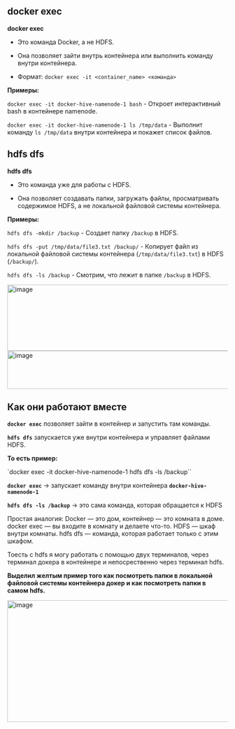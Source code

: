## **docker exec**

**docker exec**

- Это команда Docker, а не HDFS.

- Она позволяет зайти внутрь контейнера или выполнить команду внутри контейнера.

- Формат: `docker exec -it <container_name> <команда>`

**Примеры:**

`docker exec -it docker-hive-namenode-1 bash` - Откроет интерактивный bash в контейнере namenode.

`docker exec -it docker-hive-namenode-1 ls /tmp/data` - Выполнит команду `ls /tmp/data` внутри контейнера и покажет список файлов.

## **hdfs dfs**

**hdfs dfs**

- Это команда уже для работы с HDFS.

- Она позволяет создавать папки, загружать файлы, просматривать содержимое HDFS, а не локальной файловой системы контейнера.

**Примеры:**

`hdfs dfs -mkdir /backup` - Создает папку `/backup` в HDFS.

`hdfs dfs -put /tmp/data/file3.txt /backup/` - Копирует файл из локальной файловой системы контейнера (`/tmp/data/file3.txt`) в HDFS (`/backup/`).

`hdfs dfs -ls /backup` - Смотрим, что лежит в папке `/backup` в HDFS.

<img width="555" height="151" alt="image" src="https://github.com/user-attachments/assets/02d65b74-a64f-4084-bfcf-f7c39aa4f9cc" />

<img width="618" height="87" alt="image" src="https://github.com/user-attachments/assets/b057e854-79a7-4164-9374-218092fc77db" />

## **Как они работают вместе**

**`docker exec`** позволяет зайти в контейнер и запустить там команды.

**`hdfs dfs`** запускается уже внутри контейнера и управляет файлами HDFS.

**То есть пример:**

`docker exec -it docker-hive-namenode-1 hdfs dfs -ls /backup``

**`docker exec`** → запускает команду внутри контейнера **`docker-hive-namenode-1`**

**`hdfs dfs -ls /backup`** → это сама команда, которая обращается к HDFS

Простая аналогия: Docker — это дом, контейнер — это комната в доме. docker exec — вы входите в комнату и делаете что-то. HDFS — шкаф внутри комнаты. hdfs dfs — команда, которая работает только с этим шкафом.

Тоесть с hdfs я могу работать с помощью двух терминалов, через терминал докера в контейнере и непосрественно через терминал hdfs.

**Выделил желтым пример того как посмотреть папки в локальной файловой системы контейнера докер и как посмотреть папки в самом hdfs.**

<img width="1044" height="278" alt="image" src="https://github.com/user-attachments/assets/2a27e510-e2ea-469f-bccc-d0bed58c1166" />
